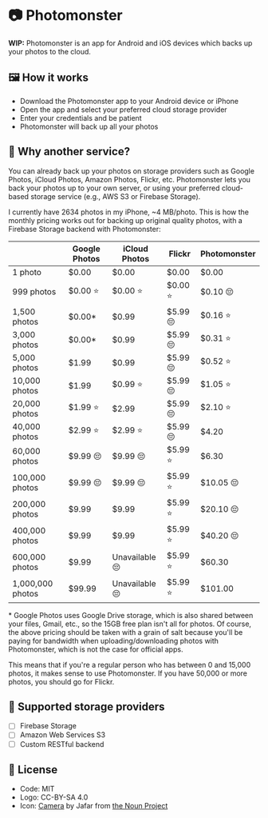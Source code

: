 # 📷 Photomonster
**WIP:** Photomonster is an app for Android and iOS devices which backs up your photos to the cloud.

## 🖼 How it works
- Download the Photomonster app to your Android device or iPhone
- Open the app and select your preferred cloud storage provider
- Enter your credentials and be patient
- Photomonster will back up all your photos

## 🤔 Why another service?

You can already back up your photos on storage providers such as Google Photos, iCloud Photos, Amazon Photos, Flickr, etc. Photomonster lets you back your photos up to your own server, or using your preferred cloud-based storage service (e.g., AWS S3 or Firebase Storage).

I currently have 2634 photos in my iPhone, ~4 MB/photo. This is how the monthly pricing works out for backing up original quality photos, with a Firebase Storage backend with Photomonster:

| | Google Photos | iCloud Photos | Flickr | Photomonster |
| - | - | - | - | - |
| 1 photo | $0.00 | $0.00 | $0.00 | $0.00 |
| 999 photos | $0.00 ⭐ | $0.00 ⭐ | $0.00 ⭐ | $0.10 😔 |
| 1,500 photos | $0.00* | $0.99 | $5.99 😔 | $0.16 ⭐ |
| 3,000 photos | $0.00* | $0.99 | $5.99 😔 | $0.31 ⭐ |
| 5,000 photos | $1.99 | $0.99 | $5.99 😔 | $0.52 ⭐ |
| 10,000 photos | $1.99 | $0.99 ⭐ | $5.99 😔 | $1.05 ⭐ |
| 20,000 photos | $1.99 ⭐ | $2.99 | $5.99 😔 | $2.10 ⭐ |
| 40,000 photos | $2.99 ⭐ | $2.99 ⭐ | $5.99 😔 | $4.20 |
| 60,000 photos | $9.99 😔 | $9.99 😔 | $5.99 ⭐ | $6.30 |
| 100,000 photos | $9.99 😔 | $9.99 😔 | $5.99 ⭐ | $10.05 😔 |
| 200,000 photos | $9.99 | $9.99 | $5.99 ⭐ | $20.10 😔 |
| 400,000 photos | $9.99 | $9.99 | $5.99 ⭐ | $40.20 😔 |
| 600,000 photos | $9.99 | Unavailable 😔 | $5.99 ⭐ | $60.30 |
| 1,000,000 photos | $99.99 | Unavailable 😔 | $5.99 ⭐ | $101.00 |

\* Google Photos uses Google Drive storage, which is also shared between your files, Gmail, etc., so the 15GB free plan isn't all for photos. Of course, the above pricing should be taken with a grain of salt because you'll be paying for bandwidth when uploading/downloading photos with Photomonster, which is not the case for official apps.

This means that if you're a regular person who has between 0 and 15,000 photos, it makes sense to use Photomonster. If you have 50,000 or more photos, you should go for Flickr.

## 📁 Supported storage providers
- [ ] Firebase Storage
- [ ] Amazon Web Services S3
- [ ] Custom RESTful backend

## 📝 License

- Code: MIT
- Logo: CC-BY-SA 4.0
- Icon: [Camera](https://thenounproject.com/term/camera/1967624) by Jafar from [the Noun Project](https://thenounproject.com)